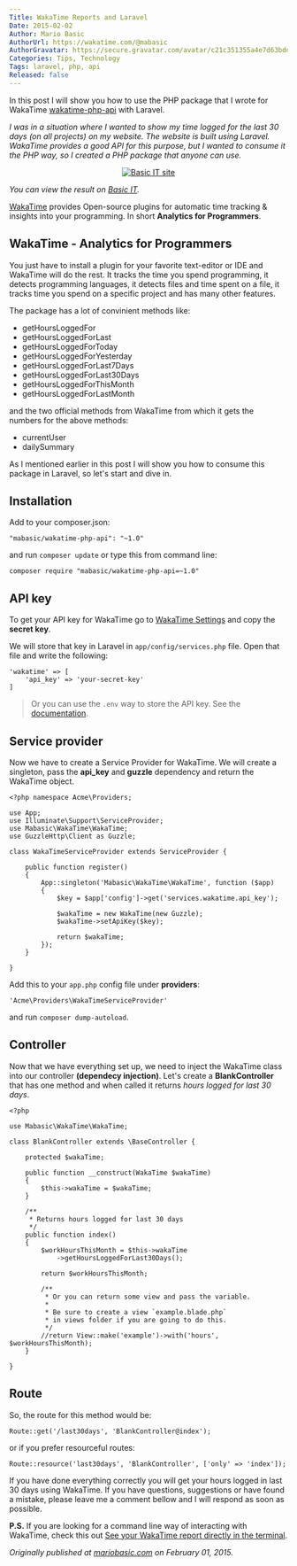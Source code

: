 ```yaml
---
Title: WakaTime Reports and Laravel
Date: 2015-02-02
Author: Mario Basic
AuthorUrl: https://wakatime.com/@mabasic
AuthorGravatar: https://secure.gravatar.com/avatar/c21c351355a4e7d63bddbd25ab53b757?s=150&d=identicon
Categories: Tips, Technology
Tags: laravel, php, api
Released: false
---
```

In this post I will show you how to use the PHP package that I wrote for WakaTime [wakatime-php-api](https://github.com/mabasic/wakatime-php-api) with Laravel.

_I was in a situation where I wanted to show my time logged for the last 30 days (on all projects) on my website. The website is built using Laravel. WakaTime provides a good API for this purpose, but I wanted to consume it the PHP way, so I created a PHP package that anyone can use._

<p style="text-align:center;">
    <a href="https://basicIT.com/"><img src="https://wakatime.com/static/img/blog/laravel-site.png" alt="Basic IT site" title="Basic IT site" /></a>
</p>

_You can view the result on [Basic IT](http://basicit.company)._

[WakaTime](https://wakatime.com) provides Open-source plugins for automatic time tracking & insights into your programming. In short **Analytics for Programmers**.

## WakaTime - Analytics for Programmers

You just have to install a plugin for your favorite text-editor or IDE and WakaTime will do the rest. It tracks the time you spend programming, it detects programming languages, it detects files and time spent on a file, it tracks time you spend on a specific project and has many other features.

The package has a lot of convinient methods like:

- getHoursLoggedFor
- getHoursLoggedForLast
- getHoursLoggedForToday
- getHoursLoggedForYesterday
- getHoursLoggedForLast7Days
- getHoursLoggedForLast30Days
- getHoursLoggedForThisMonth
- getHoursLoggedForLastMonth

and the two official methods from WakaTime 
from which it gets the numbers for the above methods:

- currentUser
- dailySummary

As I mentioned earlier in this post I will show you how to consume this package in Laravel, so let's start and dive in.

## Installation 

Add to your composer.json:

```
"mabasic/wakatime-php-api": "~1.0"
```

and run `composer update` or type this from command line:

```
composer require "mabasic/wakatime-php-api=~1.0"
```

## API key

To get your API key for WakaTime go to [WakaTime Settings](https://wakatime.com/settings) and copy the **secret key**.

We will store that key in Laravel in `app/config/services.php` file. Open that file and write the following:

```
'wakatime' => [
    'api_key' => 'your-secret-key'
]
```

> Or you can use the `.env` way to store the API key. See the [documentation](http://laravel.com/docs/4.2/configuration#protecting-sensitive-configuration).

## Service provider

Now we have to create a Service Provider for WakaTime. We will create a singleton, pass the **api_key** and **guzzle** dependency and return the WakaTime object.

```
<?php namespace Acme\Providers;

use App;
use Illuminate\Support\ServiceProvider;
use Mabasic\WakaTime\WakaTime;
use GuzzleHttp\Client as Guzzle;

class WakaTimeServiceProvider extends ServiceProvider {

    public function register()
    {
        App::singleton('Mabasic\WakaTime\WakaTime', function ($app)
        {
            $key = $app['config']->get('services.wakatime.api_key');

            $wakaTime = new WakaTime(new Guzzle);
            $wakaTime->setApiKey($key);

            return $wakaTime;
        });
    }

}

```

Add this to your `app.php` config file under **providers**:

```
'Acme\Providers\WakaTimeServiceProvider'
```

and run `composer dump-autoload`.

## Controller

Now that we have everything set up, we need to inject the WakaTime class into our controller **(dependecy injection)**. Let's create a **BlankController** that has one method and when called it returns _hours logged for last 30 days_.

```
<?php

use Mabasic\WakaTime\WakaTime;

class BlankController extends \BaseController {

    protected $wakaTime;

    public function __construct(WakaTime $wakaTime)
    {
        $this->wakaTime = $wakaTime;
    }

    /**
     * Returns hours logged for last 30 days
     */
    public function index()
    {
        $workHoursThisMonth = $this->wakaTime
            ->getHoursLoggedForLast30Days();

        return $workHoursThisMonth;

        /**
         * Or you can return some view and pass the variable.
         * 
         * Be sure to create a view `example.blade.php` 
         * in views folder if you are going to do this.
         */
        //return View::make('example')->with('hours', $workHoursThisMonth);
    }

}

```

## Route

So, the route for this method would be:

```
Route::get('/last30days', 'BlankController@index');
```

or if you prefer resourceful routes:

```
Route::resource('last30days', 'BlankController', ['only' => 'index']);
```

If you have done everything correctly you will get your hours logged in last 30 days using WakaTime. If you have questions, suggestions or have found a mistake, please leave me a comment bellow and I will respond as soon as possible.

**P.S.** If you are looking for a command line way of interacting with WakaTime, check this out [See your WakaTime report directly in the terminal](https://www.npmjs.com/package/wakatimecli).

_Originally published at [mariobasic.com](http://mariobasic.com/wakatime-reports-and-laravel/) on February 01, 2015._
